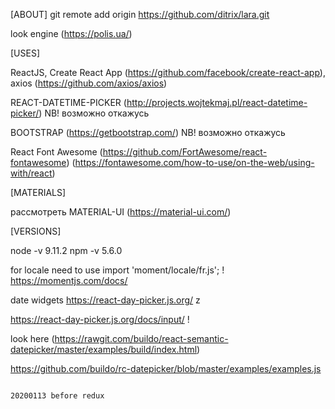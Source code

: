 [ABOUT] git remote add origin https://github.com/ditrix/lara.git 

look engine (https://polis.ua/)

[USES]

ReactJS, Create React App (https://github.com/facebook/create-react-app), axios (https://github.com/axios/axios)

REACT-DATETIME-PICKER (http://projects.wojtekmaj.pl/react-datetime-picker/)  NB! возможно откажусь

BOOTSTRAP  (https://getbootstrap.com/)   NB! возможно откажусь

React Font Awesome (https://github.com/FortAwesome/react-fontawesome)   (https://fontawesome.com/how-to-use/on-the-web/using-with/react)


[MATERIALS]  

рассмотреть   MATERIAL-UI (https://material-ui.com/)



[VERSIONS]

node -v 9.11.2
npm -v 5.6.0

for locale need to use   import 'moment/locale/fr.js';  !
https://momentjs.com/docs/

date widgets   https://react-day-picker.js.org/
z

https://react-day-picker.js.org/docs/input/  !


look here (https://rawgit.com/buildo/react-semantic-datepicker/master/examples/build/index.html)

https://github.com/buildo/rc-datepicker/blob/master/examples/examples.js

~~~  https://reactjsexample.com/tag/date/

20200113 before redux




